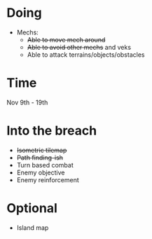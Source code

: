 # Doing
* Mechs:
    * ~~Able to move mech around~~
    * ~~Able to avoid other mechs~~ and veks
    * Able to attack terrains/objects/obstacles
# Time
Nov 9th - 19th
# Into the breach
* ~~Isometric tilemap~~
* ~~Path finding-ish~~
* Turn based combat
* Enemy objective
* Enemy reinforcement
# Optional
* Island map